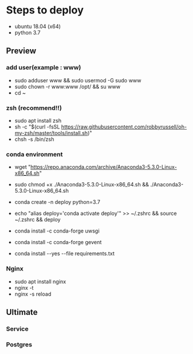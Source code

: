 # Steps to deploy

- ubuntu 18.04 (x64)
- python 3.7

## Preview

### add user(example : www)

- sudo adduser www && sudo usermod -G sudo www
- sudo chown -r www:www /opt/ && su www 
- cd ~

### zsh (recommend!!)

- sudo apt install zsh
- sh -c "$(curl -fsSL https://raw.githubusercontent.com/robbyrussell/oh-my-zsh/master/tools/install.sh)"
- chsh -s /bin/zsh

### conda environment

- wget "https://repo.anaconda.com/archive/Anaconda3-5.3.0-Linux-x86_64.sh"
- sudo chmod +x ./Anaconda3-5.3.0-Linux-x86_64.sh && ./Anaconda3-5.3.0-Linux-x86_64.sh

- conda create -n deploy python=3.7
- echo "alias deploy='conda activate deploy'" >> ~/.zshrc && source ~/.zshrc && deploy
- conda install -c conda-forge uwsgi
- conda install -c conda-forge gevent
- conda install --yes --file requirements.txt

### Nginx

- sudo apt install nginx
- nginx -t
- nginx -s reload

## Ultimate

### Service

### Postgres


